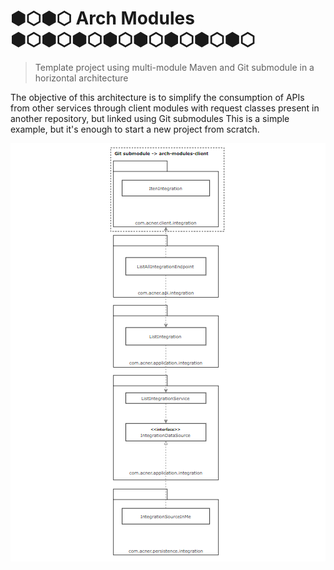 # ⬢⬡⬢⬡ Arch Modules ⬢⬡⬢⬡⬢⬡⬢⬡⬢⬡⬢⬡⬢⬡⬢⬡

> Template project using multi-module Maven and Git submodule in a horizontal architecture

The objective of this architecture is to simplify the consumption of APIs from other services through client modules with request classes present in another repository, but linked using Git submodules
This is a simple example, but it's enough to start a new project from scratch.

<p align="center" style="background:#FFF">
<img src="submodules-maven-modules.png" width="197" height="666"/>
</p>

